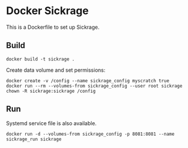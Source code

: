 # Docker Sickrage

This is a Dockerfile to set up Sickrage.

## Build

    docker build -t sickrage .

Create data volume and set permissions:

    docker create -v /config --name sickrage_config myscratch true
    docker run --rm --volumes-from sickrage_config --user root sickrage chown -R sickrage:sickrage /config

## Run

Systemd service file is also available.

    docker run -d --volumes-from sickrage_config -p 8081:8081 --name sickrage_run sickrage
